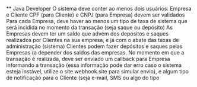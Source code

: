 ** Java Developer
O sistema deve conter ao menos dois usuários: Empresa e Cliente
CPF (para Cliente) e CNPJ (para Empresa) devem ser validados
Para cada Empresa, deve haver ao menos um tipo de taxa de sistema que será 
incidida no momento da transação (seja saque ou depósito)
As Empresas devem ter um saldo que advém dos depósitos e saques realizados por 
Clientes na sua empresa, e já com o abate das taxas de administração (sistema)
Clientes podem fazer depósitos e saques pelas Empresas (a depender dos saldos 
das empresas. No momento em que a transação é realizada, deve ser enviado um callback para 
Empresa informando a transação (essa informação pode dar erro caso o sistema 
esteja instável, utilize o site webhook.site para simular envio), e algum tipo de 
notificação para o Cliente (seja e-mail, SMS ou algo do tipo
